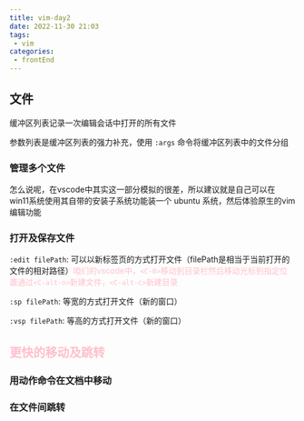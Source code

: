 ```yaml
---
title: vim-day2
date: 2022-11-30 21:03
tags: 
 - vim
categories: 
 - frontEnd
---
```


## 文件

缓冲区列表记录一次编辑会话中打开的所有文件

参数列表是缓冲区列表的强力补充，使用 `:args` 命令将缓冲区列表中的文件分组

### 管理多个文件

怎么说呢，在vscode中其实这一部分模拟的很差，所以建议就是自己可以在 win11系统使用其自带的安装子系统功能装一个 ubuntu 系统，然后体验原生的vim编辑功能

### 打开及保存文件

`:edit filePath`: 可以以新标签页的方式打开文件（filePath是相当于当前打开的文件的相对路径）<span style="color: pink;">咱们的vscode中，`<C-0>`移动到目录栏然后移动光标到指定位置通过`<C-alt-n>`新建文件，`<C-alt-c>`新建目录</span>

`:sp filePath`: 等宽的方式打开文件（新的窗口）

`:vsp filePath`: 等高的方式打开文件（新的窗口）

## <span style="color: pink;">更快的移动及跳转</span>

### 用动作命令在文档中移动

### 在文件间跳转
